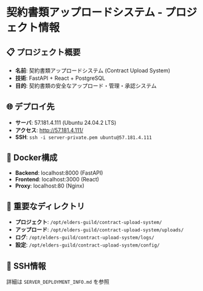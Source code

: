 # 契約書類アップロードシステム - プロジェクト情報

## 📋 プロジェクト概要
- **名前**: 契約書類アップロードシステム (Contract Upload System)
- **技術**: FastAPI + React + PostgreSQL
- **目的**: 契約書類の安全なアップロード・管理・承認システム

## 🌐 デプロイ先
- **サーバ**: 57.181.4.111 (Ubuntu 24.04.2 LTS)
- **アクセス**: http://57.181.4.111/
- **SSH**: `ssh -i server-private.pem ubuntu@57.181.4.111`

## 🐳 Docker構成
- **Backend**: localhost:8000 (FastAPI)
- **Frontend**: localhost:3000 (React)
- **Proxy**: localhost:80 (Nginx)

## 📁 重要なディレクトリ
- **プロジェクト**: `/opt/elders-guild/contract-upload-system/`
- **アップロード**: `/opt/elders-guild/contract-upload-system/uploads/`
- **ログ**: `/opt/elders-guild/contract-upload-system/logs/`
- **設定**: `/opt/elders-guild/contract-upload-system/config/`

## 🔐 SSH情報
詳細は `SERVER_DEPLOYMENT_INFO.md` を参照
